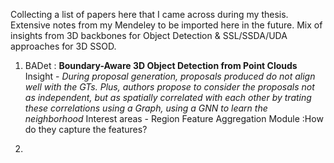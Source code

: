 
Collecting a list of papers here that I came across during my thesis. Extensive notes from my Mendeley to be imported here in the future. Mix of insights from 3D backbones for Object Detection & SSL/SSDA/UDA approaches for 3D SSOD.

1. BADet : **Boundary-Aware 3D Object Detection from Point Clouds**
Insight - _During proposal generation, proposals produced do not align well with the GTs. Plus, authors propose to consider the proposals not as independent, but as spatially correlated with each other by trating these correlations using a Graph, using a GNN to learn the neighborhood_
Interest areas - Region Feature Aggregation Module :How do they capture the features?

2. 
